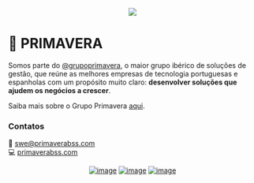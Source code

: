<p align="center">
  <img src="https://productpddocumentationsa.blob.core.windows.net/assets/primavera.png">
</p>


# 🏢 PRIMAVERA
Somos parte do [@grupoprimavera](https://github.com/grupoprimavera), o maior grupo ibérico de soluções de gestão, que reúne as melhores empresas de tecnologia portuguesas e espanholas com um propósito muito claro: **desenvolver soluções que ajudem os negócios a crescer**. 

Saiba mais sobre o Grupo Primavera [aqui](www.grupoprimavera.com).

### Contatos
📩 <a href="mailto:swe@primaverabss.com">swe@primaverabss.com</a> <br>
💻 [primaverabss.com](primaverabss.com)

<div align="center">

[![image](https://img.shields.io/badge/LinkedIn-0077B5?style=for-the-badge&logo=linkedin&logoColor=white)](https://www.linkedin.com/company/primaverabss/)
[![image](https://img.shields.io/badge/Facebook-0E8EF1?style=for-the-badge&logo=facebook&logoColor=white)](https://www.facebook.com/primaverabss)
[![image](https://img.shields.io/badge/Instagram-E4405F?style=for-the-badge&logo=instagram&logoColor=white)](https://www.instagram.com/primavera.bss/)

</div>
